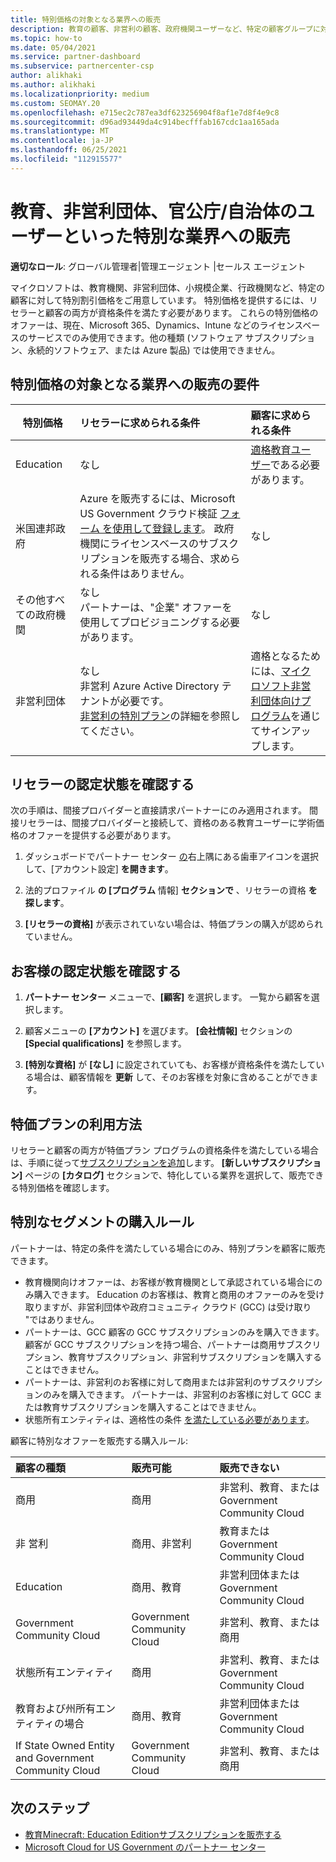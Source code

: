 ```yaml
---
title: 特別価格の対象となる業界への販売
description: 教育の顧客、非営利の顧客、政府機関ユーザーなど、特定の顧客グループに対する Microsoft の特別な減額価格について説明します。
ms.topic: how-to
ms.date: 05/04/2021
ms.service: partner-dashboard
ms.subservice: partnercenter-csp
author: alikhaki
ms.author: alikhaki
ms.localizationpriority: medium
ms.custom: SEOMAY.20
ms.openlocfilehash: e715ec2c787ea3df623256904f8af1e7d8f4e9c8
ms.sourcegitcommit: d96ad93449da4c914becfffab167cdc1aa165ada
ms.translationtype: MT
ms.contentlocale: ja-JP
ms.lasthandoff: 06/25/2021
ms.locfileid: "112915577"
---
```

# <a name="sell-to-specialized-industries-like-education-non-profit-and-government-users"></a>教育、非営利団体、官公庁/自治体のユーザーといった特別な業界への販売

**適切なロール**: グローバル管理者|管理エージェント |セールス エージェント

マイクロソフトは、教育機関、非営利団体、小規模企業、行政機関など、特定の顧客に対して特別割引価格をご用意しています。 特別価格を提供するには、リセラーと顧客の両方が資格条件を満たす必要があります。 これらの特別価格のオファーは、現在、Microsoft 365、Dynamics、Intune などのライセンスベースのサービスでのみ使用できます。他の種類 (ソフトウェア サブスクリプション、永続的ソフトウェア、または Azure 製品) では使用できません。

## <a name="requirements-to-sell-to-specialized-industries"></a>特別価格の対象となる業界への販売の要件

|**特別価格**   |**リセラーに求められる条件**   |**顧客に求められる条件**   |
|----------------------------|:---------------------------------|:------------------------------------------|
|Education   |なし   | [適格教育ユーザー](https://www.microsoftvolumelicensing.com/DocumentSearch.aspx?Mode=3&DocumentTypeId=7)である必要があります。   |
| 米国連邦政府   |Azure を販売するには、Microsoft US Government クラウド検証 [フォーム を使用して登録します](https://azuregov.microsoft.com/csp)。 政府機関にライセンスベースのサブスクリプションを販売する場合、求められる条件はありません。|   なし|
| その他すべての政府機関 | なし<br />パートナーは、"企業" オファーを使用してプロビジョニングする必要があります。 | なし
|非営利団体  |なし<br/> 非営利 Azure Active Directory テナントが必要です。<br/> [非営利の特別プラン](https://assetsprod.microsoft.com/mpn/nonprofit-skus-in-csp-faq.pdf)の詳細を参照してください。   |適格となるためには、[マイクロソフト非営利団体向けプログラム](https://nonprofit.microsoft.com/#/register)を通じてサインアップします。   |

## <a name="check-your-reseller-qualifications"></a>リセラーの認定状態を確認する

次の手順は、間接プロバイダーと直接請求パートナーにのみ適用されます。 間接リセラーは、間接プロバイダーと接続して、資格のある教育ユーザーに学術価格のオファーを提供する必要があります。

1. ダッシュボードでパートナー センター [の](https://partner.microsoft.com/dashboard)右上隅にある歯車アイコンを選択して、[アカウント設定] **を開きます**。

2. 法的プロファイル **の [プログラム** 情報] **セクションで** 、リセラーの資格 **を探します**。

3. **[リセラーの資格]** が表示されていない場合は、特価プランの購入が認められていません。

## <a name="check-the-customer-qualifications"></a>お客様の認定状態を確認する

1. **パートナー センター** メニューで、**[顧客]** を選択します。 一覧から顧客を選択します。

2. 顧客メニューの **[アカウント]** を選びます。 **[会社情報]** セクションの **[Special qualifications]** を参照します。

3. **[特別な資格]** が **[なし]** に設定されていても、お客様が資格条件を満たしている場合は、顧客情報を **更新** して、そのお客様を対象に含めることができます。

## <a name="where-to-find-special-offers"></a>特価プランの利用方法

リセラーと顧客の両方が特価プラン プログラムの資格条件を満たしている場合は、手順に従って[サブスクリプションを追加](create-a-new-subscription.md)します。 **[新しいサブスクリプション]** ページの **[カタログ]** セクションで、特化している業界を選択して、販売できる特別価格を確認します。

## <a name="purchase-rules-for-special-segments"></a>特別なセグメントの購入ルール

パートナーは、特定の条件を満たしている場合にのみ、特別プランを顧客に販売できます。 

- 教育機関向けオファーは、お客様が教育機関として承認されている場合にのみ購入できます。 Education のお客様は、教育と商用のオファーのみを受け取りますが、非営利団体や政府コミュニティ クラウド (GCC) は受け取り "ではありません。
- パートナーは、GCC 顧客の GCC サブスクリプションのみを購入できます。 顧客が GCC サブスクリプションを持つ場合、パートナーは商用サブスクリプション、教育サブスクリプション、非営利サブスクリプションを購入することはできません。
- パートナーは、非営利のお客様に対して商用または非営利のサブスクリプションのみを購入できます。 パートナーは、非営利のお客様に対して GCC または教育サブスクリプションを購入することはできません。
- 状態所有エンティティは、適格性の条件 [を満たしている必要があります](https://www.microsoft.com/legal/compliance/anticorruption/criteria)。

顧客に特別なオファーを販売する購入ルール:

|**顧客の種類**   |**販売可能**   |**販売できない**   |
|:----------------------------|:---------------------------------|:------------------------------------------|
| 商用 |商用 | 非営利、教育、またはGovernment Community Cloud |
| 非 営利 |商用、非営利 | 教育またはGovernment Community Cloud |
| Education |商用、教育 | 非営利団体またはGovernment Community Cloud |
| Government Community Cloud |Government Community Cloud | 非営利、教育、または商用 |
| 状態所有エンティティ  | 商用  | 非営利、教育、またはGovernment Community Cloud  |
| 教育および州所有エンティティの場合 | 商用、教育 | 非営利団体またはGovernment Community Cloud |
| If State Owned Entity and Government Community Cloud | Government Community Cloud | 非営利、教育、または商用 |

## <a name="next-steps"></a>次のステップ

- [教育Minecraft: Education Editionサブスクリプションを販売する](minecraft-subscriptions.md)
- [Microsoft Cloud for US Government のパートナー センター](partner-center-for-microsoft-us-govt-cloud.md)
